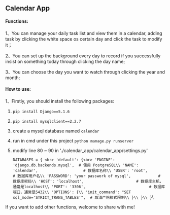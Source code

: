 ## Calendar App

#### Functions:

1、You can manage your daily task list and view them in a calendar, adding task by clicking the white space os certain day and click the task to modify it；

2、You can set up the background every day to record if you successfully insist on something today through clicking the day name;

3、You can choose the day you want to watch through clicking the year and month;

#### How to use:

1、Firstly, you should install the following packages:

  1) `pip install Django==5.1.6`

  2) `pip install mysqlclient==2.2.7`

  3) create a mysql database named `calendar`

  4) run in cmd under this project `python manage.py runserver`

  5) modify line 80 ~ 90 in './calendar_app/calendar_app/settings.py'

     `DATABASES = { <br>
        'default': {<br>
            'ENGINE': 'django.db.backends.mysql',  # 使用 PostgreSQL\\
            'NAME': 'calendar',                    # 数据库名称\\
            'USER': 'root',                    # 数据库用户名\\
            'PASSWORD': 'your passwork of mysql',            # 数据库密码\\
            'HOST': 'localhost',                       # 数据库主机，通常是localhost\\
            'PORT': '3306',                            # 数据库端口，通常是5432\\
            'OPTIONS': {\\
                'init_command': "SET sql_mode='STRICT_TRANS_TABLES'",  # 取消严格模式限制\\
            }\\
        }\\
    }`\\



If you want to add other functions, welcome to share with me!
